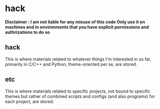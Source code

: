 # hack


**Disclaimer : I am not liable for any misuse of this code Only use it on machines and in environments that you have explicit permissions and authrizations to do so**


## hack

This is where materials related to whatever things I'm interested in so far, primarily in C/C++ and Python, theme-oriented per se, are stored.



## etc

This is where materials related to specific projects, not bound to specific themes but rather of combined scripts and configs (and also programs) for each project, are stored. 